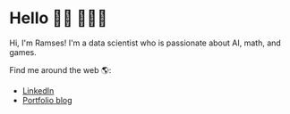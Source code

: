 # Hello 👋🏼 👨🏼‍💻

Hi, I'm Ramses! I'm a data scientist who is passionate about AI, math, and games. 

Find me around the web 🌎:
- <a href="https://www.linkedin.com/in/ramses-gasque/">LinkedIn</a>
- <a href="https://cedro-gasque.github.io/">Portfolio blog</a>
